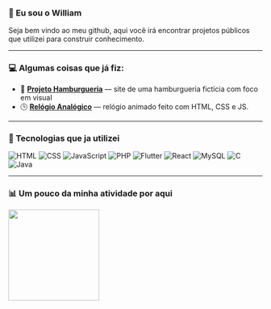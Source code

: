 ### 👋 Eu sou o William

Seja bem vindo ao meu github, aqui você irá encontrar projetos públicos que utilizei para construir conhecimento.

---

### 💻 Algumas coisas que já fiz:

- 🍔 [**Projeto Hamburgueria**](https://willsm06.github.io/ProjetoHamburgueria/) — site de uma hamburgueria fictícia com foco em visual
- 🕒 [**Relógio Analógico**](https://willsm06.github.io/RelogioAnalogico/) — relógio animado feito com HTML, CSS e JS.

---

### 🚀 Tecnologias que ja utilizei

![HTML](https://img.shields.io/badge/HTML-E44D26?style=flat&logo=html5&logoColor=white)
![CSS](https://img.shields.io/badge/CSS-1572B6?style=flat&logo=css3&logoColor=white)
![JavaScript](https://img.shields.io/badge/JS-F7DF1E?style=flat&logo=javascript&logoColor=black)
![PHP](https://img.shields.io/badge/PHP-777BB4?style=flat&logo=php&logoColor=white)
![Flutter](https://img.shields.io/badge/Flutter-02569B?style=flat&logo=flutter&logoColor=white)
![React](https://img.shields.io/badge/React-20232A?style=flat&logo=react&logoColor=61DAFB)
![MySQL](https://img.shields.io/badge/MySQL-00758F?style=flat&logo=mysql&logoColor=white)
![C](https://img.shields.io/badge/C-00599C?style=flat&logo=c&logoColor=white)
![Java](https://img.shields.io/badge/Java-ED8B00?style=flat&logo=java&logoColor=white)

---

### 📊 Um pouco da minha atividade por aqui
<div>
  <a href="https://github.com/Willsm06">
    <img height="180em" align="center" 
      src="https://github-readme-stats.vercel.app/api?username=Willsm06&show_icons=true&theme=transparent&count_private=true&hide_border=true" /> 
  </a>
</div>
